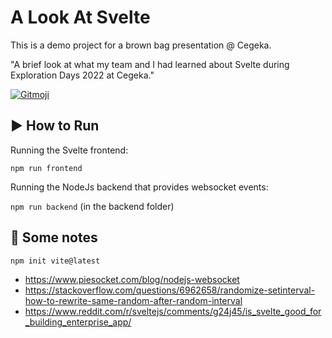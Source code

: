 # A Look At Svelte

This is a demo project for a brown bag presentation @ Cegeka.

"A brief look at what my team and I had learned about Svelte during Exploration Days 2022 at Cegeka."

<a href="https://gitmoji.dev">
  <img src="https://img.shields.io/badge/gitmoji-%20😜%20😍-FFDD67.svg?style=flat-square" alt="Gitmoji">
</a>

## ▶️ How to Run

Running the Svelte frontend:

`npm run frontend`

Running the NodeJs backend that provides websocket events:

`npm run backend` (in the backend folder)

## 📝 Some notes

`npm init vite@latest`

- https://www.piesocket.com/blog/nodejs-websocket
- https://stackoverflow.com/questions/6962658/randomize-setinterval-how-to-rewrite-same-random-after-random-interval
- https://www.reddit.com/r/sveltejs/comments/g24j45/is_svelte_good_for_building_enterprise_app/
